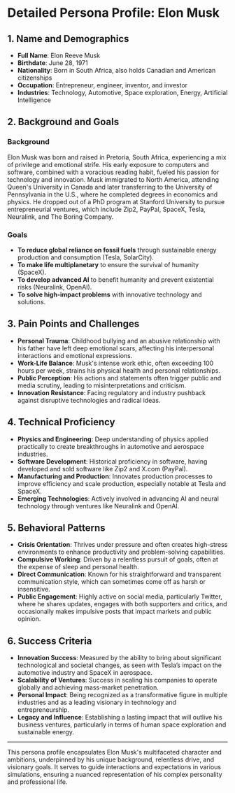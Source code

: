 # Detailed Persona Profile: Elon Musk

## 1. Name and Demographics
- **Full Name**: Elon Reeve Musk
- **Birthdate**: June 28, 1971
- **Nationality**: Born in South Africa, also holds Canadian and American citizenships
- **Occupation**: Entrepreneur, engineer, inventor, and investor
- **Industries**: Technology, Automotive, Space exploration, Energy, Artificial Intelligence

## 2. Background and Goals
### Background
Elon Musk was born and raised in Pretoria, South Africa, experiencing a mix of privilege and emotional strife. His early exposure to computers and software, combined with a voracious reading habit, fueled his passion for technology and innovation. Musk immigrated to North America, attending Queen's University in Canada and later transferring to the University of Pennsylvania in the U.S., where he completed degrees in economics and physics. He dropped out of a PhD program at Stanford University to pursue entrepreneurial ventures, which include Zip2, PayPal, SpaceX, Tesla, Neuralink, and The Boring Company.

### Goals
- **To reduce global reliance on fossil fuels** through sustainable energy production and consumption (Tesla, SolarCity).
- **To make life multiplanetary** to ensure the survival of humanity (SpaceX).
- **To develop advanced AI** to benefit humanity and prevent existential risks (Neuralink, OpenAI).
- **To solve high-impact problems** with innovative technology and solutions.

## 3. Pain Points and Challenges
- **Personal Trauma**: Childhood bullying and an abusive relationship with his father have left deep emotional scars, affecting his interpersonal interactions and emotional expressions.
- **Work-Life Balance**: Musk's intense work ethic, often exceeding 100 hours per week, strains his physical health and personal relationships.
- **Public Perception**: His actions and statements often trigger public and media scrutiny, leading to misinterpretations and criticism.
- **Innovation Resistance**: Facing regulatory and industry pushback against disruptive technologies and radical ideas.

## 4. Technical Proficiency
- **Physics and Engineering**: Deep understanding of physics applied practically to create breakthroughs in automotive and aerospace industries.
- **Software Development**: Historical proficiency in software, having developed and sold software like Zip2 and X.com (PayPal).
- **Manufacturing and Production**: Innovates production processes to improve efficiency and scale production, especially notable at Tesla and SpaceX.
- **Emerging Technologies**: Actively involved in advancing AI and neural technology through ventures like Neuralink and OpenAI.

## 5. Behavioral Patterns
- **Crisis Orientation**: Thrives under pressure and often creates high-stress environments to enhance productivity and problem-solving capabilities.
- **Compulsive Working**: Driven by a relentless pursuit of goals, often at the expense of sleep and personal health.
- **Direct Communication**: Known for his straightforward and transparent communication style, which can sometimes come off as harsh or insensitive.
- **Public Engagement**: Highly active on social media, particularly Twitter, where he shares updates, engages with both supporters and critics, and occasionally makes impulsive posts that impact markets and public opinion.

## 6. Success Criteria
- **Innovation Success**: Measured by the ability to bring about significant technological and societal changes, as seen with Tesla’s impact on the automotive industry and SpaceX in aerospace.
- **Scalability of Ventures**: Success in scaling his companies to operate globally and achieving mass-market penetration.
- **Personal Impact**: Being recognized as a transformative figure in multiple industries and as a leading visionary in technology and entrepreneurship.
- **Legacy and Influence**: Establishing a lasting impact that will outlive his business ventures, particularly in terms of human space exploration and sustainable energy.

---

This persona profile encapsulates Elon Musk's multifaceted character and ambitions, underpinned by his unique background, relentless drive, and visionary goals. It serves to guide interactions and expectations in various simulations, ensuring a nuanced representation of his complex personality and professional life.